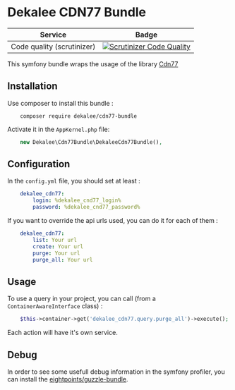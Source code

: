 Dekalee CDN77 Bundle
====================

| Service | Badge |
| -------- |:--------:|
| Code quality (scrutinizer) | [![Scrutinizer Code Quality](https://scrutinizer-ci.com/g/dekalee/cdn77-bundle/badges/quality-score.png?b=master)](https://scrutinizer-ci.com/g/dekalee/cdn77-bundle/?branch=master) |

This symfony bundle wraps the usage of the library [Cdn77](https://github.com/dekalee/cdn77-bundle)

Installation
------------

Use composer to install this bundle :

```
    composer require dekalee/cdn77-bundle
```

Activate it in the `AppKernel.php` file:

```php
    new Dekalee\Cdn77Bundle\DekaleeCdn77Bundle(),
```

Configuration
-------------

In the `config.yml` file, you should set at least :

```yaml
    dekalee_cdn77:
        login: %dekalee_cnd77_login%
        password: %dekalee_cnd77_password%
```

If you want to override the api urls used, you can do it for each of them :

```yaml
    dekalee_cdn77:
        list: Your url
        create: Your url
        purge: Your url
        purge_all: Your url
```

Usage
-----

To use a query in your project, you can call (from a `ContainerAwareInterface` class) :

```php
    $this->container->get('dekalee_cdn77.query.purge_all')->execute();
```

Each action will have it's own service.

Debug
-----

In order to see some usefull debug information in the symfony profiler, you can install the
[eightpoints/guzzle-bundle](https://packagist.org/packages/eightpoints/guzzle-bundle).
